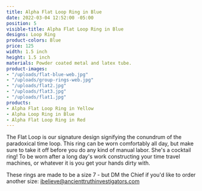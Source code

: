 ```yaml
---
title: Alpha Flat Loop Ring in Blue
date: 2022-03-04 12:52:00 -05:00
position: 5
visible-title: Alpha Flat Loop Ring in Blue
designs: Loop Ring
product-colors: Blue
price: 125
width: 1.5 inch
height: 1.5 inch
materials: Powder coated metal and latex tube.
product-images:
- "/uploads/flat-blue-web.jpg"
- "/uploads/group-rings-web.jpg"
- "/uploads/flat2.jpg"
- "/uploads/flat3.jpg"
- "/uploads/flat1.jpg"
products:
- Alpha Flat Loop Ring in Yellow
- Alpha Loop Ring in Blue
- Alpha Flat Loop Ring in Red
---
```


The Flat Loop is our signature design signifying the conundrum of the paradoxical time loop. This ring can be worn comfortably all day, but make sure to take it off before you do any kind of manual labor. She's a cocktail ring! To be worn after a long day's work constructing your time travel machines, or whatever it is you get your hands dirty with. 

These rings are made to be a size 7 - but DM the Chief if you'd like to order another size: ibelieve@ancienttruthinvestigators.com 